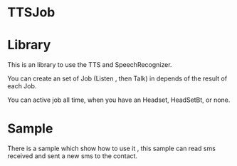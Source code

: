 TTSJob
======

# Library
This is an library to use the TTS and SpeechRecognizer.

You can create an set of Job (Listen , then Talk) in depends of the result of each Job.

You can active job all time, when you have an Headset, HeadSetBt, or none.



# Sample

There is a sample which show how to use it , this sample can read sms received and sent a new sms to the contact.
